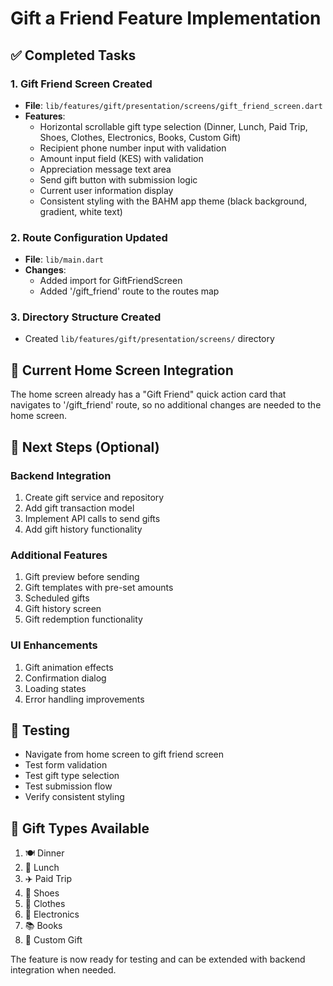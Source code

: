 # Gift a Friend Feature Implementation

## ✅ Completed Tasks

### 1. Gift Friend Screen Created
- **File**: `lib/features/gift/presentation/screens/gift_friend_screen.dart`
- **Features**:
  - Horizontal scrollable gift type selection (Dinner, Lunch, Paid Trip, Shoes, Clothes, Electronics, Books, Custom Gift)
  - Recipient phone number input with validation
  - Amount input field (KES) with validation
  - Appreciation message text area
  - Send gift button with submission logic
  - Current user information display
  - Consistent styling with the BAHM app theme (black background, gradient, white text)

### 2. Route Configuration Updated
- **File**: `lib/main.dart`
- **Changes**:
  - Added import for GiftFriendScreen
  - Added '/gift_friend' route to the routes map

### 3. Directory Structure Created
- Created `lib/features/gift/presentation/screens/` directory

## 🔧 Current Home Screen Integration
The home screen already has a "Gift Friend" quick action card that navigates to '/gift_friend' route, so no additional changes are needed to the home screen.

## 🚀 Next Steps (Optional)

### Backend Integration
1. Create gift service and repository
2. Add gift transaction model
3. Implement API calls to send gifts
4. Add gift history functionality

### Additional Features
1. Gift preview before sending
2. Gift templates with pre-set amounts
3. Scheduled gifts
4. Gift history screen
5. Gift redemption functionality

### UI Enhancements
1. Gift animation effects
2. Confirmation dialog
3. Loading states
4. Error handling improvements

## 🧪 Testing
- Navigate from home screen to gift friend screen
- Test form validation
- Test gift type selection
- Test submission flow
- Verify consistent styling

## 📱 Gift Types Available
1. 🍽️ Dinner
2. 🥪 Lunch  
3. ✈️ Paid Trip
4. 👟 Shoes
5. 👕 Clothes
6. 📱 Electronics
7. 📚 Books
8. 🎁 Custom Gift

The feature is now ready for testing and can be extended with backend integration when needed.
